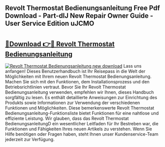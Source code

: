 ## Revolt Thermostat Bedienungsanleitung Free Pdf Download - Part-dlJ New Repair Owner Guide - User Service Edition uJCMO

# <h2><a href="http://df64ly.blite.top/?on=Revolt+Thermostat+Bedienungsanleitung">🔗Download 👉🔴 Revolt Thermostat Bedienungsanleitung</a></h2>

[![Revolt Thermostat Bedienungsanleitung new download](https://i.imgur.com/lujVjoI.png)](http://df64ly.blite.top/?on=Revolt+Thermostat+Bedienungsanleitung)
Lass uns anfangen! Dieses Benutzerhandbuch ist Ihr Reisepass in die Welt der Möglichkeiten mit Ihrem neuen Revolt Thermostat Bedienungsanleitung. Machen Sie sich mit den Funktionen, dem Installationsprozess und den Betriebsrichtlinien vertraut. Bevor Sie Ihr Revolt Thermostat Bedienungsanleitung verwenden, empfehlen wir Ihnen, dieses Handbuch sorgfältig zu lesen. Es enthält detaillierte Anweisungen zur Einrichtung des Produkts sowie Informationen zur Verwendung der verschiedenen Funktionen und Möglichkeiten. Diese bemerkenswerte Revolt Thermostat Bedienungsanleitung-Funktionsliste bietet Funktionen für eine nahtlose und effiziente Leistung. Wir glauben, dass das Revolt Thermostat BedienungsanleitungD ein wesentlicher Leitfaden für Ihr Bestreben war, die Funktionen und Fähigkeiten Ihres neuen Artikels zu verstehen. Wenn Sie Hilfe benötigen oder Fragen haben, steht Ihnen unser Kundenservice-Team jederzeit zur Verfügung.

